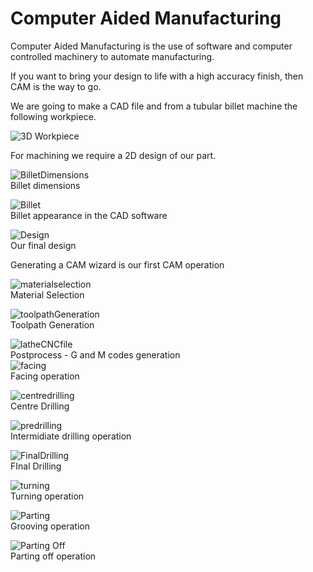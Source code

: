 # Computer Aided Manufacturing

Computer Aided Manufacturing is the use of software and computer controlled machinery to automate manufacturing.

If you want to bring your design to life with a high accuracy finish, then CAM is the way to go. 

We are going to make a CAD file and from a tubular billet machine the following workpiece.

![3D Workpiece](img/3Dworkpiece.PNG)

<!--This is how our billet will look like-->

For machining we require a 2D design of our part.

![BilletDimensions](img/billetDimensions.PNG)\
Billet dimensions

![Billet](img/billet.PNG)\
Billet appearance in the CAD software

![Design](img/design.PNG)\
Our final design

Generating a CAM wizard is our first CAM operation

![materialselection](img/materialselection.PNG)\
Material Selection

![toolpathGeneration](img/toolpathGeneration.PNG)\
Toolpath Generation

![latheCNCfile](img/latheCNCfile.PNG)\
Postprocess - G and M codes generation
\
![facing](img/facing.PNG)\
Facing operation

![centredrilling](img/centredrill.PNG)\
Centre Drilling

![predrilling](img/smallerDrill.PNG)\
Intermidiate drilling operation

![FinalDrilling](img/largerDrill.PNG)\
FInal Drilling 
  
![turning](img/turning.PNG)\
Turning operation

![Parting](img/parting.PNG)\
Grooving operation

![Parting Off](img/paritngOff.PNG)\
Parting off operation







